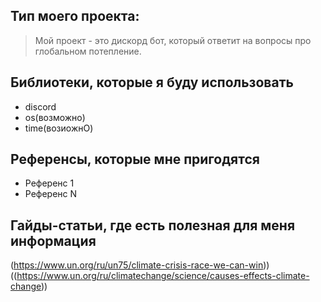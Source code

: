 ## Тип моего проекта:
> Мой проект - это дискорд бот, который ответит на вопросы про глобальном потепление.

## Библиотеки, которые я буду использовать
- discord
- os(возможно)
- time(возиожнО)

## Референсы, которые мне пригодятся
- Референс 1
- Референс N

## Гайды-статьи, где есть полезная для меня информация
(https://www.un.org/ru/un75/climate-crisis-race-we-can-win)) ((https://www.un.org/ru/climatechange/science/causes-effects-climate-change))
